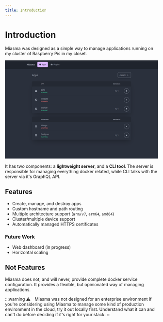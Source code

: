 ```yaml
---
title: Introduction
---
```


# Introduction

Miasma was designed as a simple way to manage applications running on my cluster of Raspberry Pis in my closet.

![UI](https://github.com/aklinker1/miasma/raw/main/.github/assets/ui.png)

It has two components: a **lightweight server**, and a **CLI tool**. The server is responsible for managing everything docker related, while CLI talks with the server via it's GraphQL API.

## Features

- Create, manage, and destroy apps
- Custom hostname and path routing
- Multiple architecture support (`arm/v7`, `arm64`, `amd64`)
- Cluster/multiple device support
- Automatically managed HTTPS certificates

### Future Work

- Web dashboard (in progress)
- Horizontal scaling

## Not Features

Miasma does not, and will never, provide complete docker service configuration. It provides a flexible, but opinionated way of managing applications.

:::warning ⚠️&emsp;Miasma was not designed for an enterprise environment
If you're considering using Miasma to manage some kind of production environment in the cloud, try it out locally first. Understand what it can and can't do before deciding if it's right for your stack.
:::
